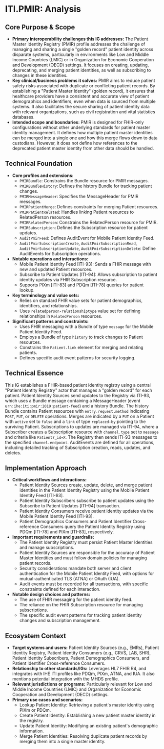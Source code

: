 # ITI.PMIR: Analysis

## Core Purpose & Scope

-   **Primary interoperability challenges this IG addresses:** The Patient Master Identity Registry (PMIR) profile addresses the challenge of managing and sharing a single "golden record" patient identity across disparate systems, particularly in environments like Low and Middle Income Countries (LMIC) or in Organization for Economic Cooperation and Development (OECD) settings. It focuses on creating, updating, deprecating, and merging patient identities, as well as subscribing to changes in these identities.
-   **Key clinical/business problems it solves:** PMIR aims to reduce patient safety risks associated with duplicate or conflicting patient records. By establishing a "Patient Master Identity" (golden record), it ensures that healthcare providers have a consistent and accurate view of patient demographics and identifiers, even when data is sourced from multiple systems. It also facilitates the secure sharing of patient identity data with relevant organizations, such as civil registration and vital statistics databases.
-   **Intended scope and boundaries:** PMIR is designed for FHIR-only configurations without other underlying standards for patient master identity management. It defines how multiple patient master identities can be merged into a single one and how this merge flows down to data custodians. However, it does not define how references to the deprecated patient master identity from other data should be handled.

## Technical Foundation

-   **Core profiles and extensions:**
    -   `PMIRBundle`: Constrains the Bundle resource for PMIR messages.
    -   `PMIRBundleHistory`: Defines the history Bundle for tracking patient changes.
    -   `PMIRMessageHeader`: Specifies the MessageHeader for PMIR messages.
    -   `PMIRPatientMerge`: Defines constraints for merging Patient resources.
    -   `PMIRPatientRelated`: Handles linking Patient resources to RelatedPerson resources.
    -   `PMIRRelatedPerson`: Constrains the RelatedPerson resource for PMIR.
    -   `PMIRSubscription`: Defines the Subscription resource for patient updates.
    -   `AuditPmirFeed`: Defines AuditEvent for Mobile Patient Identity Feed.
    -   `AuditPmirSubscriptionCreate`, `AuditPmirSubscriptionRead`, `AuditPmirSubscriptionUpdate`, `AuditPmirSubscriptionDelete`: Define AuditEvents for Subscription operations.
-   **Notable operations and interactions:**
    -   Mobile Patient Identity Feed \[ITI-93\]: Sends a FHIR message with new and updated Patient resources.
    -   Subscribe to Patient Updates \[ITI-94\]: Allows subscription to patient identity updates via FHIR Subscription resource.
    -   Supports PIXm \[ITI-83\] and PDQm \[ITI-78\] queries for patient lookup.
-   **Key terminology and value sets:**
    -   Relies on standard FHIR value sets for patient demographics, identifiers, and relationships.
    -   Uses `relatedperson-relationshiptype` value set for defining relationships in `RelatedPerson` resources.
-   **Significant patterns and constraints:**
    -   Uses FHIR messaging with a Bundle of type `message` for the Mobile Patient Identity Feed.
    -   Employs a Bundle of type `history` to track changes to Patient resources.
    -   Constrains the `Patient.link` element for merging and relating patients.
    -   Defines specific audit event patterns for security logging.

## Technical Essence

This IG establishes a FHIR-based patient identity registry using a central "Patient Identity Registry" actor that manages a "golden record" for each patient. Patient Identity Sources send updates to the Registry via ITI-93, which uses a Bundle message containing a MessageHeader (event `urn:ihe:iti:pmir:2019:patient-feed`) and a history Bundle. The history Bundle contains Patient resources with `entry.request.method` indicating `POST`, `PUT`, or `DELETE` operations. Merges are indicated by a `PUT` on a Patient with `active` set to `false` and a `link` of type `replaced-by` pointing to the surviving Patient. Subscriptions to updates are managed via ITI-94, where a Subscriber creates a Subscription resource with `channel.type` set to `message` and criteria like `Patient?_id=X`. The Registry then sends ITI-93 messages to the specified `channel.endpoint`. AuditEvents are defined for all operations, including detailed tracking of Subscription creation, reads, updates, and deletes.

## Implementation Approach

-   **Critical workflows and interactions:**
    -   Patient Identity Sources create, update, delete, and merge patient identities in the Patient Identity Registry using the Mobile Patient Identity Feed \[ITI-93\].
    -   Patient Identity Subscribers subscribe to patient updates using the Subscribe to Patient Updates \[ITI-94\] transaction.
    -   Patient Identity Consumers receive patient identity updates via the Mobile Patient Identity Feed \[ITI-93\].
    -   Patient Demographics Consumers and Patient Identifier Cross-reference Consumers query the Patient Identity Registry using PDQm \[ITI-78\] and PIXm \[ITI-83\], respectively.
-   **Important requirements and guardrails:**
    -   The Patient Identity Registry must persist Patient Master Identities and manage subscriptions.
    -   Patient Identity Sources are responsible for the accuracy of Patient Master Identities and must follow domain policies for managing patient records.
    -   Security considerations mandate both server and client authentication for the Mobile Patient Identity Feed, with options for mutual-authenticated TLS (ATNA) or OAuth (IUA).
    -   Audit events must be recorded for all transactions, with specific constraints defined for each interaction.
-   **Notable design choices and patterns:**
    -   The use of FHIR messaging for the patient identity feed.
    -   The reliance on the FHIR Subscription resource for managing subscriptions.
    -   The specific audit event patterns for tracking patient identity changes and subscription management.

## Ecosystem Context

-   **Target systems and users:** Patient Identity Sources (e.g., EMRs), Patient Identity Registry, Patient Identity Consumers (e.g., CRVS, LAB, SHR), Patient Identity Subscribers, Patient Demographics Consumers, and Patient Identifier Cross-reference Consumers.
-   **Relationship to other standards/IGs:** Leverages HL7 FHIR R4, and integrates with IHE ITI profiles like PDQm, PIXm, ATNA, and IUA. It also mentions potential integration with the MHDS profile.
-   **Relevant jurisdictions or programs:** Particularly relevant for Low and Middle Income Countries (LMIC) and Organization for Economic Cooperation and Development (OECD) settings.
-   **Primary use cases and scenarios:**
    -   Lookup Patient Identity: Retrieving a patient's master identity using PIXm or PDQm.
    -   Create Patient Identity: Establishing a new patient master identity in the registry.
    -   Update Patient Identity: Modifying an existing patient's demographic information.
    -   Merge Patient Identities: Resolving duplicate patient records by merging them into a single master identity.
